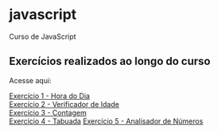 # javascript
Curso de JavaScript

<h2>Exercícios realizados ao longo do curso</h2>
<p>Acesse aqui:</p>
<a href="https://emersonthiago168.github.io/javascript/exercicios/exercicio1/" target="_blank">Exercício 1 - Hora do Dia</a> <br>
<a href="https://emersonthiago168.github.io/javascript/exercicios/exercicio2/" target="_blank">Exercício 2 - Verificador de Idade</a> <br>
<a href="https://emersonthiago168.github.io/javascript/exercicios/exercicio3/" target="_blank">Exercício 3 - Contagem</a> <br>
<a href="https://emersonthiago168.github.io/javascript/exercicios/exercicio4/" target="_blank">Exercício 4 - Tabuada</a>
<a href="https://emersonthiago168.github.io/javascript/exercicios/exercicio5/" target="_blank">Exercício 5 - Analisador de Números</a>
